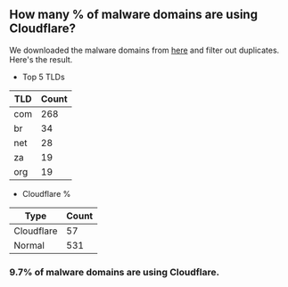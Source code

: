 ## How many % of malware domains are using Cloudflare?


We downloaded the malware domains from [here](https://urlhaus.abuse.ch) and filter out duplicates.
Here's the result.


[//]: # (start replacement)


- Top 5 TLDs

| TLD | Count |
| --- | --- |
| com | 268 |
| br | 34 |
| net | 28 |
| za | 19 |
| org | 19 |


- Cloudflare %

| Type | Count |
| --- | --- |
| Cloudflare | 57 |
| Normal | 531 |


### 9.7% of malware domains are using Cloudflare.